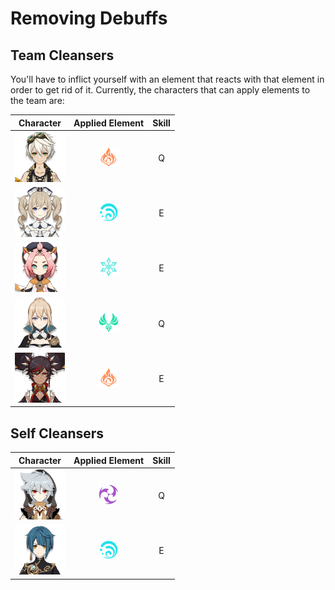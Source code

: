 # Removing Debuffs



## Team Cleansers

You'll have to inflict yourself with an element that reacts with that element in order to get rid of it. Currently, the characters that can apply elements to the team are:

| Character | Applied Element | Skill |
| :---: | :---: | :---: |
| ![](../../.gitbook/assets/ui_avataricon_bennett.png)  | ![](../../.gitbook/assets/pyro_small.png)  | Q |
| ![](../../.gitbook/assets/ui_avataricon_barbara.png)  | ![](../../.gitbook/assets/hydro_small.png)  | E |
| ![](../../.gitbook/assets/ui_avataricon_diona.png)  | ![](../../.gitbook/assets/cryo_small.png)  | E |
| ![](../../.gitbook/assets/ui_avataricon_jean.png)  | ![](../../.gitbook/assets/anemo_small.png)  | Q |
| ![](../../.gitbook/assets/ui_avataricon_xinyan.png)  | ![](../../.gitbook/assets/pyro_small.png)  | E |

## Self Cleansers

| Character | Applied Element | Skill |
| :---: | :---: | :---: |
| ![](../../.gitbook/assets/ui_avataricon_razor.png)  | ![](../../.gitbook/assets/electro_small.png)  | Q |
| ![](../../.gitbook/assets/ui_avataricon_xingqiu.png)  | ![](../../.gitbook/assets/hydro_small.png)  | E |

